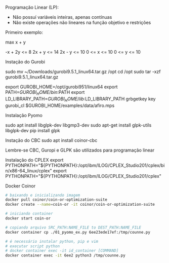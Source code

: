 Programação Linear (LP):
- Não possuí variáveis inteiras, apenas contínuas
- Não existe operações não lineares na função objetivo e restrições


Primeiro exemplo:

max x + y

-x + 2y <= 8
2x + y <= 14
2x - y <= 10
0 <= x <= 10
0 <= y <= 10

Instação do Gurobi

sudo mv ~/Downloads/gurobi9.5.1_linux64.tar.gz /opt
cd /opt
sudo tar -xzf gurobi9.5.1_linux64.tar.gz

export GUROBI_HOME=/opt/gurobi951/linux64
export PATH=$GUROBI_HOME/bin:$PATH
export LD_LIBRARY_PATH=$GUROBI_HOME/lib:$LD_LIBRARY_PATH
grbgetkey key
gurobi_cl $GUROBI_HOME/examples/data/afiro.mps

Instalação Pyomo

sudo apt install libglpk-dev libgmp3-dev
sudo apt-get install glpk-utils libglpk-dev
pip install glpk

Instação do CBC
sudo apt install coinor-cbc


Lembre-se CBC, Guropi e GLPK são utilizados para programação linear


Instalação do CPLEX
export PYTHONPATH="${PYTHONPATH}:/opt/ibm/ILOG/CPLEX_Studio201/cplex/bin/x86-64_linux/cplex"
export PYTHONPATH="${PYTHONPATH}:/opt/ibm/ILOG/CPLEX_Studio201/cplex"


Docker Coinor

```bash
# baixando e inicializando imagem
docker pull coinor/coin-or-optimization-suite
docker create --name=coin-or -it coinor/coin-or-optimization-suite

# iniciando container
docker start coin-or

# copiando arquivo SRC_PATH:NAME_FILE to DEST_PATH:NAME_FILE
docker container cp ./01_pyomo_ex.py 6ee23ede17ef:/tmp/counne.py

# é necessário instalar python, pip e vim
# executar script python
# docker container exec -it id_container [COMMAND]
docker container exec -it 6ee2 python3 /tmp/counne.py
```